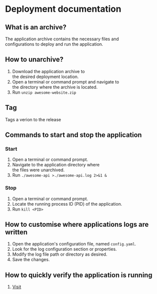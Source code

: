 # Deployment documentation

## What is an archive?

The application archive contains the necessary files and \
configurations to deploy and run the application.

## How to unarchive?

1. Download the application archive to \
the desired deployment location.
2. Open a terminal or command prompt and navigate to \
the directory where the archive is located.
3. Run `unzip awesome-website.zip`

## Tag

Tags a verion to the release

## Commands to start and stop the application

### Start

1. Open a terminal or command prompt.
2. Navigate to the application directory where \
the files were unarchived.
3. Run `./awesome-api >./awesome-api.log 2>&1 &`

### Stop

1. Open a terminal or command prompt.
2. Locate the running process ID (PID) of the application.
3. Run `kill <PID>`

## How to customise where applications logs are written

1. Open the application's configuration file, named `config.yaml`.
2. Look for the log configuration section or properties.
3. Modify the log file path or directory as desired.
4. Save the changes.

## How to quickly verify the application is running

1. [Visit](http://localhost:9999)
